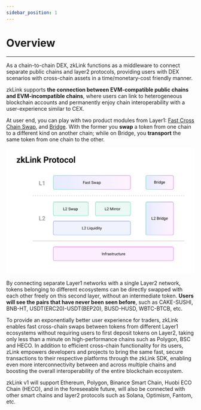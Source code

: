 ```yaml
---
sidebar_position: 1
---
```


# Overview

---
As a chain-to-chain DEX, zkLink functions as a middleware to connect separate public chains and layer2 protocols, providing users with DEX scenarios with cross-chain assets in a time/monetary-cost friendly manner.

zkLink supports **the connection between EVM-compatible public chains and EVM-incompatible chains**, where users can link to heterogeneous blockchain accounts and permanently enjoy chain interoperability with a user-experience similar to CEX.

At user end, you can play with two product modules from Layer1: [Fast Cross Chain Swap](/docs/Product/fastswap), and [Bridge](/docs/Product/bridge). With the former you **swap** a token from one chain to a different kind on another chain; while on Bridge, you **transport** the same token from one chain to the other.  

![zkLink Structure](../../static/img/ProductStructure1.jpg)

By connecting separate Layer1 networks with a single Layer2 network, tokens belonging to different ecosystems can be directly swapped with each other freely on this second layer, without an intermediate token. **Users will see the pairs that have never been seen before**, such as CAKE-SUSHI, BNB-HT, USDT(ERC20)-USDT(BEP20), BUSD-HUSD, WBTC-BTCB, etc.  

To provide an exponentially better user experience for traders, zkLink enables fast cross-chain swaps between tokens from different Layer1 ecosystems without requiring users to first deposit tokens on Layer2, taking only less than a minute on high-performance chains such as Polygon, BSC and HECO. In addition to efficient cross-chain functionality for its users, zLink empowers developers and projects to bring the same fast, secure transactions to their respective platforms through the zkLink SDK, enabling even more interconnectivity between and across multiple chains and boosting the overall interoperability of the entire blockchain ecosystem.


zkLink v1 will support Ethereum, Polygon, Binance Smart Chain, Huobi ECO Chain (HECO), and in the foreseeable future, will also be connected with other smart chains and layer2 protocols such as Solana, Optimism, Fantom, etc.
